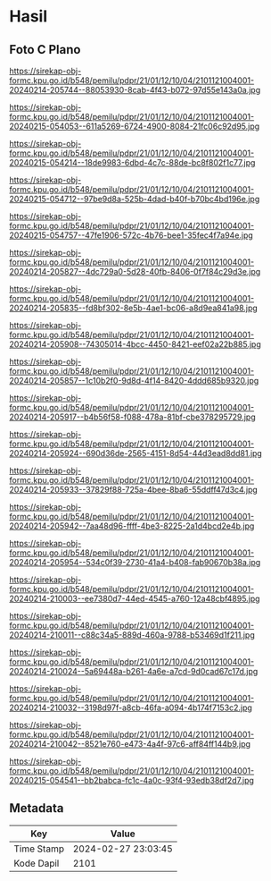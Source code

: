 # Hasil

## Foto C Plano

https://sirekap-obj-formc.kpu.go.id/b548/pemilu/pdpr/21/01/12/10/04/2101121004001-20240214-205744--88053930-8cab-4f43-b072-97d55e143a0a.jpg

https://sirekap-obj-formc.kpu.go.id/b548/pemilu/pdpr/21/01/12/10/04/2101121004001-20240215-054053--611a5269-6724-4900-8084-21fc06c92d95.jpg

https://sirekap-obj-formc.kpu.go.id/b548/pemilu/pdpr/21/01/12/10/04/2101121004001-20240215-054214--18de9983-6dbd-4c7c-88de-bc8f802f1c77.jpg

https://sirekap-obj-formc.kpu.go.id/b548/pemilu/pdpr/21/01/12/10/04/2101121004001-20240215-054712--97be9d8a-525b-4dad-b40f-b70bc4bd196e.jpg

https://sirekap-obj-formc.kpu.go.id/b548/pemilu/pdpr/21/01/12/10/04/2101121004001-20240215-054757--47fe1906-572c-4b76-bee1-35fec4f7a94e.jpg

https://sirekap-obj-formc.kpu.go.id/b548/pemilu/pdpr/21/01/12/10/04/2101121004001-20240214-205827--4dc729a0-5d28-40fb-8406-0f7f84c29d3e.jpg

https://sirekap-obj-formc.kpu.go.id/b548/pemilu/pdpr/21/01/12/10/04/2101121004001-20240214-205835--fd8bf302-8e5b-4ae1-bc06-a8d9ea841a98.jpg

https://sirekap-obj-formc.kpu.go.id/b548/pemilu/pdpr/21/01/12/10/04/2101121004001-20240214-205908--74305014-4bcc-4450-8421-eef02a22b885.jpg

https://sirekap-obj-formc.kpu.go.id/b548/pemilu/pdpr/21/01/12/10/04/2101121004001-20240214-205857--1c10b2f0-9d8d-4f14-8420-4ddd685b9320.jpg

https://sirekap-obj-formc.kpu.go.id/b548/pemilu/pdpr/21/01/12/10/04/2101121004001-20240214-205917--b4b56f58-f088-478a-81bf-cbe378295729.jpg

https://sirekap-obj-formc.kpu.go.id/b548/pemilu/pdpr/21/01/12/10/04/2101121004001-20240214-205924--690d36de-2565-4151-8d54-44d3ead8dd81.jpg

https://sirekap-obj-formc.kpu.go.id/b548/pemilu/pdpr/21/01/12/10/04/2101121004001-20240214-205933--37829f88-725a-4bee-8ba6-55ddff47d3c4.jpg

https://sirekap-obj-formc.kpu.go.id/b548/pemilu/pdpr/21/01/12/10/04/2101121004001-20240214-205942--7aa48d96-ffff-4be3-8225-2a1d4bcd2e4b.jpg

https://sirekap-obj-formc.kpu.go.id/b548/pemilu/pdpr/21/01/12/10/04/2101121004001-20240214-205954--534c0f39-2730-41a4-b408-fab90670b38a.jpg

https://sirekap-obj-formc.kpu.go.id/b548/pemilu/pdpr/21/01/12/10/04/2101121004001-20240214-210003--ee7380d7-44ed-4545-a760-12a48cbf4895.jpg

https://sirekap-obj-formc.kpu.go.id/b548/pemilu/pdpr/21/01/12/10/04/2101121004001-20240214-210011--c88c34a5-889d-460a-9788-b53469d1f211.jpg

https://sirekap-obj-formc.kpu.go.id/b548/pemilu/pdpr/21/01/12/10/04/2101121004001-20240214-210024--5a69448a-b261-4a6e-a7cd-9d0cad67c17d.jpg

https://sirekap-obj-formc.kpu.go.id/b548/pemilu/pdpr/21/01/12/10/04/2101121004001-20240214-210032--3198d97f-a8cb-46fa-a094-4b174f7153c2.jpg

https://sirekap-obj-formc.kpu.go.id/b548/pemilu/pdpr/21/01/12/10/04/2101121004001-20240214-210042--8521e760-e473-4a4f-97c6-aff84ff144b9.jpg

https://sirekap-obj-formc.kpu.go.id/b548/pemilu/pdpr/21/01/12/10/04/2101121004001-20240215-054541--bb2babca-fc1c-4a0c-93f4-93edb38df2d7.jpg


## Metadata

| Key        | Value               |
| ---------- | ------------------- |
| Time Stamp | 2024-02-27 23:03:45 |
| Kode Dapil | 2101                |



